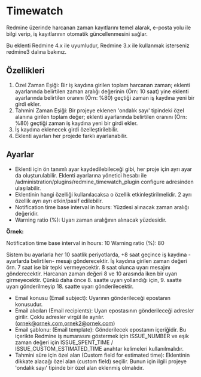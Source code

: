 # Timewatch
Redmine üzerinde harcanan zaman kayıtlarını temel alarak, e-posta yolu ile bilgi verip, iş kayıtlarının otomatik güncellenmesini sağlar.

Bu eklenti Redmine 4.x ile uyumludur, Redmine 3.x ile kullanmak isterseniz redmine3 dalına bakınız.

## Özellikleri
1. Özel Zaman Eşiği: Bir iş kaydına girilen toplam harcanan zaman; eklenti ayarlarında belirtilen zaman aralığı değerinin (Örn: 10 saat) yine eklenti ayarlarında belirtilen oranını (Örn: %80) geçtiği zaman iş kaydına yeni bir girdi ekler.
2. Tahmini Zaman Eşiği: Bir projeye eklenen 'ondalık sayı' tipindeki özel alanına girilen toplam değer; eklenti ayarlarında belirtilen oranını (Örn: %80) geçtiği zaman iş kaydına yeni bir girdi ekler.
3. İş kaydına eklenecek girdi özelleştirilebilir.
4. Eklenti ayarları her projede farklı ayarlanabilir.

## Ayarlar
* Eklenti için ön tanımlı ayar kaydedilebileceği gibi, her proje için ayrı ayar da oluşturulabilir. Eklenti ayarlarına yönetici hesabı ile /administration/plugins/redmine_timewatch_plugin configure adresinden ulaşılabilir.
* Eklentinin hangi özelliği kullanılacaksa o özellik etkinleştirilmelidir. 2 ayrı özellik ayrı ayrı etkin/pasif edilebilir.
* Notification time base interval in hours: Yüzdesi alınacak zaman aralığı değeridir.
* Warning ratio (%): Uyarı zaman aralığının alınacak yüzdesidir.

**Örnek:**

Notification time base interval in hours: 10
Warning ratio (%): 80

Sistem bu ayarlarla her 10 saatlik periyotlarda, +8 saat geçince iş kaydına -ayarlarda belirtilen- mesajı gönderecektir.
İş kaydına girilen zaman değeri örn. 7 saat ise bir tepki vermeyecektir. 8 saat olunca uyarı mesajını gönderecektir. Harcanan zaman değeri 8 ve 10 arasında iken bir uyarı girmeyecektir. Çünkü daha önce 8. saatte uyarı yollandığı için, 9. saatte uyarı gönderilmeyip 18. saatte uyarı gönderilecektir.

* Email konusu (Email subject): Uyarının gönderileceği epostanın konusudur.
* Email alıcıları (Email recipients): Uyarı epostasının gönderileceği adresler girilir. Çoklu adresler virgül ile ayrılır. (ornek@ornek.com,ornek2@ornek.com)
* Email şablonu: (Email template): Gönderilecek epostanın içeriğidir. Bu içerikte Redmine iş numarasını göstermek için ISSUE_NUMBER ve eşik zaman değeri için ISSUE_SPENT_TIME / ISSUE_CUSTOM_ESTIMATED_TIME anahtar kelimeleri kullanılmalıdır.
* Tahmini süre için özel alan (Custom field for estimated time): Eklentinin dikkate alacağı özel alan (custom field) seçilir. Bunun için ilgili projeye 'ondalık sayı' tipinde bir özel alan eklenmiş olmalıdır.
